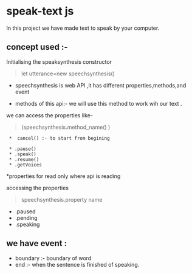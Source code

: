 # speak-text js

In this project we have made text to speak by your computer.

## concept used :-

Initialising the speaksynthesis constructor
> let utterance=new speechsynthesis()

 * speechsynthesis is web API ,it has different properties,methods,and event

 * methods of this api:- we will use this method to work wih our text .

 we can access the properties 
 like-
 > (speechsynthesis.method_name()  )

     *  cancel() :- to start from begining

     * .pause()
     * .speak()
     * .resume()
     * .getVoices

*properties for read only where api is reading

 accessing the properties
> speechsynthesis.property name

* .paused
* .pending
* .speaking

## we have event :
 * boundary :- boundary of word 
 * end :- when the sentence is finished of speaking.
